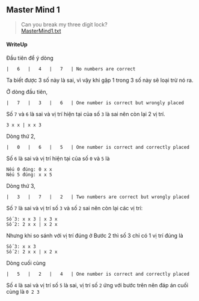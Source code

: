 ## Master Mind 1

> Can you break my three digit lock?<br>
> [MasterMind1.txt](MasterMind1.txt)

#### WriteUp

Đầu tiên để ý dòng 

```
|   6	|   4	|   7	| No numbers are correct
```

Ta biết được 3 số này là sai, vì vậy khi gặp 1 trong 3 số này sẽ loại trừ nó ra.

Ở dòng đầu tiên,

```
|   7	|   3	|   6	| One number is correct but wrongly placed
```

Số `7` và `6` là sai và vị trí hiện tại của số `3` là sai nên còn lại 2 vị trí.

```
3 x x | x x 3
```

Dòng thứ 2,

```
|   0	|   6	|   5	| One number is correct and correctly placed 
```

Số `6` là sai và vị trí hiện tại của số `0` và `5` là

```
Nếu 0 đúng: 0 x x 
Nếu 5 đúng: x x 5
```

Dòng thứ 3, 

```
|   3	|   7	|   2	| Two numbers are correct but wrongly placed
```

Số `7` là sai và vị trí số `3` và số `2` sai nên còn lại các vị trí:

```
Số 3: x x 3 | x 3 x
Số 2: 2 x x | x 2 x
```

Nhưng khi so sánh với vị trí đúng ở Bước 2 thì số 3 chỉ có 1 vị trí đúng là

```
Số 3: x x 3
Số 2: 2 x x | x 2 x
```

Dòng cuối cùng

```
|   5	|   2	|   4	| One number is correct and correctly placed
```

Số `4` là sai và vị trí số `5` là sai, vị trí số `2` ứng với bước trên nên đáp án cuối cùng là `0 2 3`
